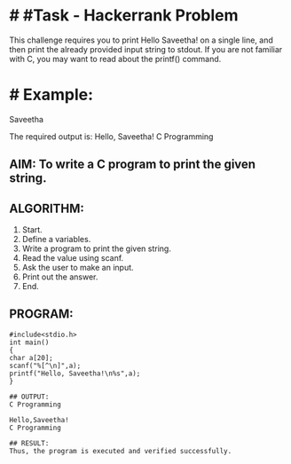 # # #Task - Hackerrank Problem

This challenge requires you to print Hello Saveetha! on a single line, and then print the already provided input string to stdout. If you are not familiar with C, you may want to read about the printf() command.

# # Example:

Saveetha

The required output is: Hello, Saveetha! C Programming

## AIM: To write a C program to print the given string. 
 
## ALGORITHM: 
1. Start. 
2. Define a variables. 
3. Write a program to print the given string. 
4. Read the value using scanf. 
5. Ask the user to make an input. 
6. Print out the answer. 
7. End. 
 
 ## PROGRAM:
 ```
#include<stdio.h> 
int main() 
{ 
char a[20]; 
scanf("%[^\n]",a); 
printf("Hello, Saveetha!\n%s",a); 
} 
   
 ## OUTPUT: 
C Programming

Hello,Saveetha!
C Programming

## RESULT:
Thus, the program is executed and verified successfully.
